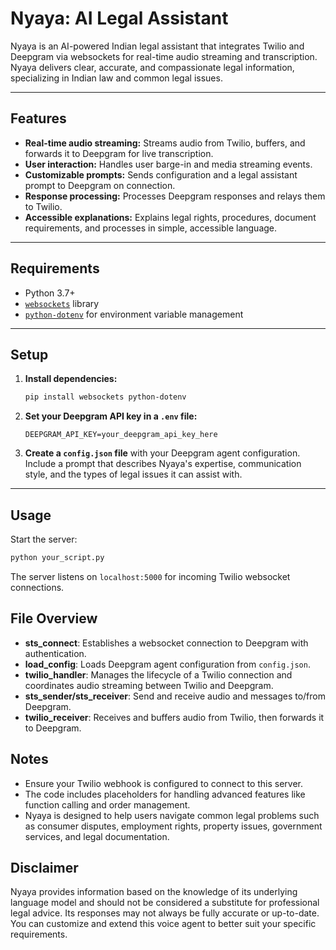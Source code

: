 # Nyaya: AI Legal Assistant

Nyaya is an AI-powered Indian legal assistant that integrates Twilio and Deepgram via websockets for real-time audio streaming and transcription. Nyaya delivers clear, accurate, and compassionate legal information, specializing in Indian law and common legal issues.

---

## Features

- **Real-time audio streaming:** Streams audio from Twilio, buffers, and forwards it to Deepgram for live transcription.
- **User interaction:** Handles user barge-in and media streaming events.
- **Customizable prompts:** Sends configuration and a legal assistant prompt to Deepgram on connection.
- **Response processing:** Processes Deepgram responses and relays them to Twilio.
- **Accessible explanations:** Explains legal rights, procedures, document requirements, and processes in simple, accessible language.

---

## Requirements

- Python 3.7+
- [`websockets`](https://pypi.org/project/websockets/) library
- [`python-dotenv`](https://pypi.org/project/python-dotenv/) for environment variable management

---

## Setup

1. **Install dependencies:**

    ```bash
    pip install websockets python-dotenv
    ```

2. **Set your Deepgram API key in a `.env` file:**

    ```env
    DEEPGRAM_API_KEY=your_deepgram_api_key_here
    ```

3. **Create a `config.json` file** with your Deepgram agent configuration.  
   Include a prompt that describes Nyaya's expertise, communication style, and the types of legal issues it can assist with.

---

## Usage

Start the server:

```bash
python your_script.py
```

The server listens on `localhost:5000` for incoming Twilio websocket connections.

## File Overview

- **sts_connect**: Establishes a websocket connection to Deepgram with authentication.
- **load_config**: Loads Deepgram agent configuration from `config.json`.
- **twilio_handler**: Manages the lifecycle of a Twilio connection and coordinates audio streaming between Twilio and Deepgram.
- **sts_sender/sts_receiver**: Send and receive audio and messages to/from Deepgram.
- **twilio_receiver**: Receives and buffers audio from Twilio, then forwards it to Deepgram.

## Notes

- Ensure your Twilio webhook is configured to connect to this server.
- The code includes placeholders for handling advanced features like function calling and order management.
- Nyaya is designed to help users navigate common legal problems such as consumer disputes, employment rights, property issues, government services, and legal documentation.

## Disclaimer

Nyaya provides information based on the knowledge of its underlying language model and should not be considered a substitute for professional legal advice. Its responses may not always be fully accurate or up-to-date. You can customize and extend this voice agent to better suit your specific requirements.
```
